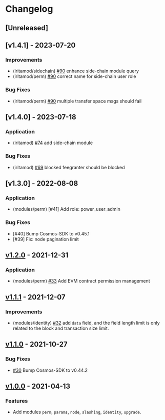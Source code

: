 <!--
Guiding Principles:

Changelogs are for humans, not machines.
There should be an entry for every single version.
The same types of changes should be grouped.
Versions and sections should be linkable.
The latest version comes first.
The release date of each version is displayed.
Mention whether you follow Semantic Versioning.

Usage:

Change log entries are to be added to the Unreleased section under the
appropriate stanza (see below). Each entry should ideally include a tag and
the Github issue reference in the following format:

* (<tag>) \#<issue-number> message

The issue numbers will later be link-ified during the release process so you do
not have to worry about including a link manually, but you can if you wish.

Types of changes (Stanzas):

"Features" for new features.
"Improvements" for changes in existing functionality.
"Deprecated" for soon-to-be removed features.
"Bug Fixes" for any bug fixes.
"Client Breaking" for breaking CLI commands and REST routes used by end-users.
"API Breaking" for breaking exported APIs used by developers building on SDK.
"State Machine Breaking" for any changes that result in a different AppState given same genesisState and txList.

Ref: https://keepachangelog.com/en/1.0.0/
-->

# Changelog

## [Unreleased]

## [v1.4.1] - 2023-07-20

### Improvements

* (iritamod/sidechain) [\#90](https://github.com/aadhi0612/iritamod/pull/90) enhance side-chain module query
* (iritamod/perm) [\#90](https://github.com/aadhi0612/iritamod/pull/90) correct name for side-chain user role

### Bug Fixes

* (iritamod/perm) [\#90](https://github.com/aadhi0612/iritamod/pull/90) multiple transfer space msgs should fail 

## [v1.4.0] - 2023-07-18

### Application

* (iritamod) [\#74](https://github.com/aadhi0612/iritamod/pull/73) add side-chain module


### Bug Fixes

* (iritamod) [\#69](https://github.com/aadhi0612/iritamod/pull/69) blocked feegranter should be blocked


## [v1.3.0] - 2022-08-08

### Application

- (modules/perm) [#41]  Add role: power_user_admin

### Bug Fixes

- [#40] Bump Cosmos-SDK to v0.45.1
- [#39] Fix: node pagination limit


## [v1.2.0] - 2021-12-31

### Application

- (modules/perm) [#33]  Add EVM contract permission management

## [v1.1.1] - 2021-12-07
### Improvements
- (modules/identity) [#32] add `data` field, and the field length limit is only related to the block and transaction size limit.

## [v1.1.0] - 2021-10-27
### Bug Fixes
- [#30] Bump Cosmos-SDK to v0.44.2

## [v1.0.0] - 2021-04-13

### Features

- Add modules `perm`, `params`, `node`, `slashing`, `identity`, `upgrade`.

<!-- Release links -->
[v1.2.0]: https://github.com/aadhi0612/iritamod/releases/tag/v1.2.0
[v1.1.1]: https://github.com/aadhi0612/iritamod/releases/tag/v1.1.1
[v1.1.0]: https://github.com/aadhi0612/iritamod/releases/tag/v1.1.0
[v1.0.0]: https://github.com/aadhi0612/iritamod/releases/tag/v1.0.0

<!-- Pull request links -->
[#33]: https://github.com/aadhi0612/iritamod/pull/33
[#32]: https://github.com/aadhi0612/iritamod/pull/32
[#30]: https://github.com/aadhi0612/iritamod/pull/30
